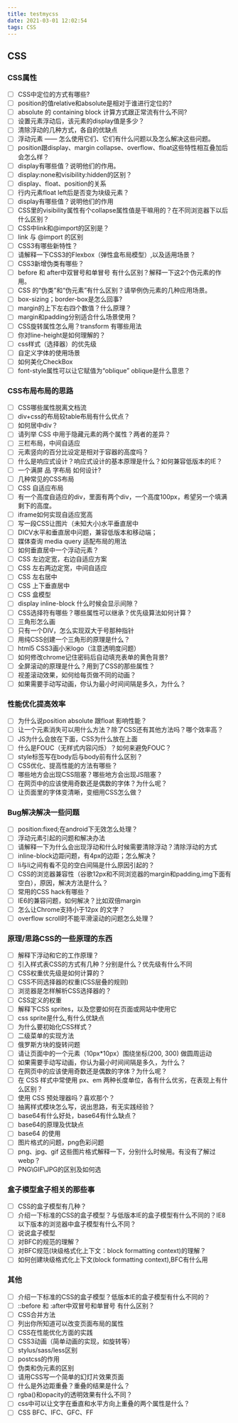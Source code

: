 ```yaml
---
title: testmycss
date: 2021-03-01 12:02:54
tags: CSS
---
```


## CSS
### CSS属性
- [ ] CSS中定位的方式有哪些?
- [ ] position的值relative和absolute是相对于谁进行定位的?
- [ ] absolute 的 containing block 计算方式跟正常流有什么不同?
- [ ] 设置元素浮动后，该元素的display值是多少？
- [ ] 清除浮动的⼏种⽅式，各⾃的优缺点
- [ ] 浮动元素 —— 怎么使用它们、它们有什么问题以及怎么解决这些问题。
- [ ] position跟display、margin collapse、overflow、float这些特性相互叠加后会怎么样？
- [ ] display有哪些值？说明他们的作用。
- [ ] display:none和visibility:hidden的区别？
- [ ] display、float、position的关系
- [ ] ⾏内元素float left后是否变为块级元素？
- [ ] display有哪些值？说明他们的作⽤
- [ ] CSS里的visibility属性有个collapse属性值是干嘛用的？在不同浏览器下以后什么区别？
- [ ] CSS中link和@import的区别是？
- [ ] link 与 @import 的区别
- [ ] CSS3有哪些新特性？
- [ ] 请解释一下CSS3的Flexbox（弹性盒布局模型）,以及适用场景？
- [ ] CSS3新增伪类有哪些？
- [ ] before 和 after中双冒号和单冒号 有什么区别？解释一下这2个伪元素的作用。
- [ ] CSS 的“伪类”和“伪元素”有什么区别？请举例伪元素的几种应用场景。
- [ ] box-sizing；border-box是怎么回事?
- [ ] margin的上下左右四个数值？什么原理？
- [ ] margin和padding分别适合什么场景使用？
- [ ] CSS旋转属性怎么用？transform 有哪些用法
- [ ] 你对line-height是如何理解的？
- [ ] css样式（选择器）的优先级
- [ ] ⾃定义字体的使⽤场景
- [ ] 如何美化CheckBox
- [ ] font-style属性可以让它赋值为“oblique” oblique是什么意思？

### CSS布局布局的思路
- [ ] CSS哪些属性脱离文档流
- [ ] div+css的布局较table布局有什么优点？
- [ ] 如何居中div？
- [ ] 请列举 CSS 中用于隐藏元素的两个属性？两者的差异？
- [ ] 三栏布局，中间自适应
- [ ] 元素竖向的百分比设定是相对于容器的高度吗？
- [ ] 什么是响应式设计？响应式设计的基本原理是什么？如何兼容低版本的IE？
- [ ] 一个满屏 品 字布局 如何设计?
- [ ] ⼏种常⻅的CSS布局
- [ ] CSS ⾃适应布局
- [ ] 有一个高度自适应的div，里面有两个div，一个高度100px，希望另一个填满剩下的高度。
- [ ] iframe如何实现自适应宽高
- [ ] 写一段CSS让图片（未知大小)水平垂直居中
- [ ] DICV水平和垂直居中问题，兼容低版本和移动端；
- [ ] 媒体查询 media query 适配布局的用法
- [ ] 如何垂直居中⼀个浮动元素？
- [ ] CSS 左边定宽，右边⾃适应⽅案
- [ ] CSS 左右两边定宽，中间⾃适应
- [ ] CSS 左右居中
- [ ] CSS 上下垂直居中
- [ ] CSS 盒模型
- [ ] display inline-block 什么时候会显示间隙？
- [ ] CSS选择符有哪些？哪些属性可以继承？优先级算法如何计算？
- [ ] 三角形怎么画
- [ ] 只有一个DIV，怎么实现双大于号那种指针
- [ ] 用纯CSS创建一个三角形的原理是什么？
- [ ] html5 CSS3画小米logo（注意透明度问题）
- [ ] 如何修改chrome记住密码后自动填充表单的黄色背景?
- [ ] 全屏滚动的原理是什么？用到了CSS的那些属性？
- [ ] 视差滚动效果，如何给每页做不同的动画？
- [ ] 如果需要⼿动写动画，你认为最⼩时间间隔是多久，为什么？

### 性能优化提高效率
- [ ] 为什么说position absolute 跟float 影响性能？
- [ ] 让一个元素消失可以用什么方法？除了CSS还有其他方法吗？哪个效率高？
- [ ] JS为什么会放在下面，CSS为什么放在上面
- [ ] 什么是FOUC（无样式内容闪烁）？如何来避免FOUC？
- [ ] style标签写在body后与body前有什么区别？
- [ ] CSS优化、提高性能的方法有哪些？
- [ ] 哪些地方会出现CSS阻塞？哪些地方会出现JS阻塞？
- [ ] 在⽹⻚中的应该使⽤奇数还是偶数的字体？为什么呢？
- [ ] 让页面里的字体变清晰，变细用CSS怎么做？

### Bug解决解决一些问题
- [ ] position:fixed;在android下无效怎么处理？
- [ ] 浮动元素引起的问题和解决办法
- [ ] 请解释一下为什么会出现浮动和什么时候需要清除浮动？清除浮动的方式
- [ ] inline-block边距问题，有4px的边距；怎么解决？
- [ ] li与li之间有看不见的空白间隔是什么原因引起的？
- [ ] CSS的浏览器兼容性（谷歌12px和不同浏览器的margin和padding,img下面有空白），原因，解决方法是什么？
- [ ] 常用的CSS hack有哪些？
- [ ] IE6的兼容问题，如何解决？比如双倍margin
- [ ] 怎么让Chrome支持小于12px 的文字？
- [ ] overflow scroll时不能平滑滚动的问题怎么处理？

### 原理/思路CSS的一些原理的东西
- [ ] 解释下浮动和它的工作原理？
- [ ] 引入样式表CSS的方式有几种？分别是什么？优先级有什么不同
- [ ] CSS权重优先级是如何计算的？
- [ ] CSS不同选择器的权重(CSS层叠的规则)
- [ ] 浏览器是怎样解析CSS选择器的？
- [ ] CSS定义的权重
- [ ] 解释下CSS sprites，以及您要如何在页面或网站中使用它
- [ ] css sprite是什么,有什么优缺点
- [ ] 为什么要初始化CSS样式？
- [ ] 二级菜单的实现方法
- [ ] 俄罗斯方块的旋转问题
- [ ] 请让页面中的一个元素（10px*10px）围绕坐标(200, 300) 做圆周运动
- [ ] 如果需要手动写动画，你认为最小时间间隔是多久，为什么？
- [ ] 在网页中的应该使用奇数还是偶数的字体？为什么呢？
- [ ] 在 CSS 样式中常使用 px、em 两种长度单位，各有什么优劣，在表现上有什么区别？
- [ ] 使用 CSS 预处理器吗？喜欢那个？
- [ ] 抽离样式模块怎么写，说出思路，有无实践经验？
- [ ] base64有什么好处，base64有什么缺点？
- [ ] base64的原理及优缺点
- [ ] base64 的使⽤
- [ ] 图片格式的问题，png色彩问题
- [ ] png、jpg、gif 这些图片格式解释一下，分别什么时候用。有没有了解过webp？
- [ ] PNG\GIF\JPG的区别及如何选

### 盒子模型盒子相关的那些事
- [ ] CSS的盒子模型有几种？
- [ ] 介绍一下标准的CSS的盒子模型？与低版本IE的盒子模型有什么不同的？IE8以下版本的浏览器中盒子模型有什么不同？
- [ ] 说说盒子模型
- [ ] 对BFC的规范的理解？
- [ ] 对BFC规范(块级格式化上下文：block formatting context)的理解？
- [ ] 如何创建块级格式化上下⽂(block formatting context),BFC有什么⽤

### 其他
- [ ] 介绍⼀下标准的CSS的盒⼦模型？低版本IE的盒⼦模型有什么不同的？
- [ ] ::before 和 :after中双冒号和单冒号 有什么区别？
- [ ] CSS合并⽅法
- [ ] 列出你所知道可以改变⻚⾯布局的属性
- [ ] CSS在性能优化⽅⾯的实践
- [ ] CSS3动画（简单动画的实现，如旋转等）
- [ ] stylus/sass/less区别
- [ ] postcss的作⽤
- [ ] 伪类和伪元素的区别
- [ ] 请⽤CSS写⼀个简单的幻灯⽚效果⻚⾯
- [ ] 什么是外边距重叠？重叠的结果是什么？
- [ ] rgba()和opacity的透明效果有什么不同？
- [ ] css中可以让⽂字在垂直和⽔平⽅向上重叠的两个属性是什么？
- [ ] CSS BFC、IFC、GFC、FF